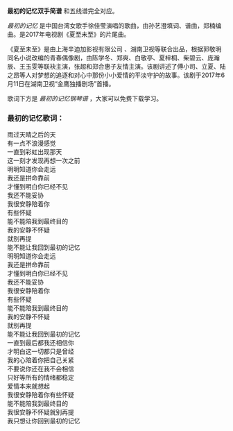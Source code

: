 

**最初的记忆双手简谱** 和五线谱完全对应。

_最初的记忆_ 是中国台湾女歌手徐佳莹演唱的歌曲，由孙艺澄填词、谱曲，郑楠编曲。是2017年电视剧《夏至未至》的片尾曲。

《夏至未至》是由上海辛迪加影视有限公司
、湖南卫视等联合出品，根据郭敬明同名小说改编的青春偶像剧，由陈学冬、郑爽、白敬亭、夏梓桐、柴碧云、庞瀚辰、王玉雯等联袂主演，张超和郑合惠子友情主演。该剧讲述了傅小司、立夏、陆之昂等人对梦想的追逐和对心中那份小小爱情的平淡守护的故事。该剧于2017年6月11日在湖南卫视“金鹰独播剧场”首播。

歌词下方是 _最初的记忆钢琴谱_ ，大家可以免费下载学习。

### 最初的记忆歌词：

雨过天晴之后的天  
有一点不浪漫感觉  
一直到彩虹出现那天  
这一刻才发现再想一次之前  
明明知道你会走远  
我还是拼命靠前  
才懂到明白你已经不见  
我还不能妥协  
我很安静陪着你  
有些怀疑  
能不能陪我到最终目的  
我的安静不怀疑  
就别再提  
能不能让我回到最初的记忆  
明明知道你会走远  
我还是拼命靠前  
才懂到明白你已经不见  
我还不能妥协  
我很安静陪着你  
有些怀疑  
能不能陪我到最终目的  
我的安静不怀疑  
就别再提  
能不能让我回到最初的记忆  
一直到最后都我还相信你  
才明白这一切都只是曾经  
我的心陪着你把自己关紧  
不要说你还在我不会相信  
只好等所有的情绪都稳定  
爱情本来就想起  
我很安静陪着你有些怀疑  
能不能陪我到最终目的  
我很安静不怀疑就别再提  
我只想让你回到最初的记忆

